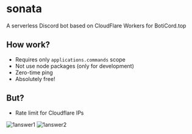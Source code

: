 # sonata
A serverless Discord bot based on CloudFlare Workers for BotiCord.top

## How work?
* Requires only `applications.commands` scope
* Not use node packages (only for development)
* Zero-time ping
* Absolutely free!

## But?
* Rate limit for Cloudflare IPs

![1answer1](https://i.imgur.com/XEdizZI.png)
![1answer2](https://i.imgur.com/jZK0Scj.png)
